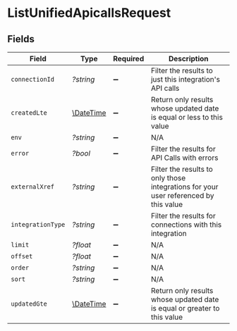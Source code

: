 # ListUnifiedApicallsRequest


## Fields

| Field                                                                                | Type                                                                                 | Required                                                                             | Description                                                                          |
| ------------------------------------------------------------------------------------ | ------------------------------------------------------------------------------------ | ------------------------------------------------------------------------------------ | ------------------------------------------------------------------------------------ |
| `connectionId`                                                                       | *?string*                                                                            | :heavy_minus_sign:                                                                   | Filter the results to just this integration's API calls                              |
| `createdLte`                                                                         | [\DateTime](https://www.php.net/manual/en/class.datetime.php)                        | :heavy_minus_sign:                                                                   | Return only results whose updated date is equal or less to this value                |
| `env`                                                                                | *?string*                                                                            | :heavy_minus_sign:                                                                   | N/A                                                                                  |
| `error`                                                                              | *?bool*                                                                              | :heavy_minus_sign:                                                                   | Filter the results for API Calls with errors                                         |
| `externalXref`                                                                       | *?string*                                                                            | :heavy_minus_sign:                                                                   | Filter the results to only those integrations for your user referenced by this value |
| `integrationType`                                                                    | *?string*                                                                            | :heavy_minus_sign:                                                                   | Filter the results for connections with this integration                             |
| `limit`                                                                              | *?float*                                                                             | :heavy_minus_sign:                                                                   | N/A                                                                                  |
| `offset`                                                                             | *?float*                                                                             | :heavy_minus_sign:                                                                   | N/A                                                                                  |
| `order`                                                                              | *?string*                                                                            | :heavy_minus_sign:                                                                   | N/A                                                                                  |
| `sort`                                                                               | *?string*                                                                            | :heavy_minus_sign:                                                                   | N/A                                                                                  |
| `updatedGte`                                                                         | [\DateTime](https://www.php.net/manual/en/class.datetime.php)                        | :heavy_minus_sign:                                                                   | Return only results whose updated date is equal or greater to this value             |